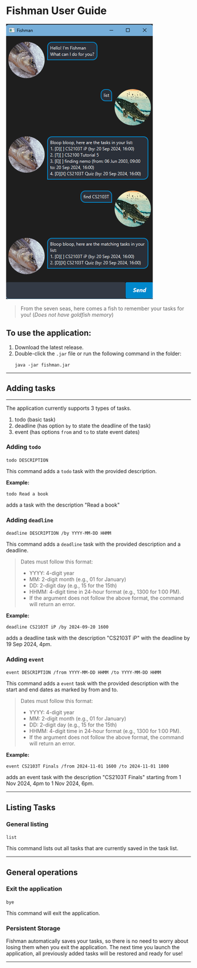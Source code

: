 # Fishman User Guide

![main.png](main.png)

>From the seven seas, here comes a fish to remember your tasks for you! (_Does not have goldfish memory_)

## To use the application:
1. Download the latest release.
2. Double-click the `.jar` file or run the following command in the folder:
    ```
    java -jar fishman.jar
    ```
    
---

## Adding tasks

---
The application currently supports 3 types of tasks.
1. todo (basic task)
2. deadline (has option ```by``` to state the deadline of the task)
3. event (has options ```from``` and ```to``` to state event dates)

### Adding `todo`

```todo DESCRIPTION```

This command adds a ```todo``` task with the provided description.

**Example:**

```
todo Read a book
```
adds a task with the description "Read a book"

### Adding `deadline`

```deadline DESCRIPTION /by YYYY-MM-DD HHMM```

This command adds a ```deadline``` task with the provided description and a deadline.

>Dates must follow this format:
>* YYYY: 4-digit year
>* MM: 2-digit month (e.g., 01 for January)
>* DD: 2-digit day (e.g., 15 for the 15th)
>* HHMM: 4-digit time in 24-hour format (e.g., 1300 for 1:00 PM).
>* If the argument does not follow the above format, the command will return an error.

**Example:**

```
deadline CS2103T iP /by 2024-09-20 1600
```

adds a deadline task with the description "CS2103T iP" with the deadline by 19 Sep 2024, 4pm.

### Adding `event`

```event DESCRIPTION /from YYYY-MM-DD HHMM /to YYYY-MM-DD HHMM```

This command adds a ```event``` task with the provided description with the start and end dates as marked by 
from and to.

>Dates must follow this format:
>* YYYY: 4-digit year
>* MM: 2-digit month (e.g., 01 for January)
>* DD: 2-digit day (e.g., 15 for the 15th)
>* HHMM: 4-digit time in 24-hour format (e.g., 1300 for 1:00 PM).
>* If the argument does not follow the above format, the command will return an error.

**Example:**

```
event CS2103T Finals /from 2024-11-01 1600 /to 2024-11-01 1800
```

adds an event task with the description "CS2103T Finals" starting from 1 Nov 2024, 4pm to 1 Nov 2024, 6pm.

---

## Listing Tasks

### General listing

```list```

This command lists out all tasks that are currently saved in the task list.

---
## General operations

### Exit the application

```bye```

This command will exit the application.

### Persistent Storage

Fishman automatically saves your tasks, so there is no need to worry about losing them when you exit the application.
The next time you launch the application, all previously added tasks will be restored and ready for use!

---
